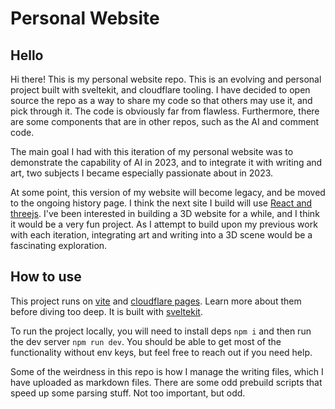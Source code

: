 # Personal Website

## Hello

Hi there! This is my personal website repo. This is an evolving and personal project built with sveltekit, and cloudflare tooling. I have decided to open source the repo as a way to share my code so that others may use it, and pick through it. The code is obviously far from flawless. Furthermore, there are some components that are in other repos, such as the AI and comment code. 

The main goal I had with this iteration of my personal website was to demonstrate the capability of AI in 2023, and to integrate it with writing and art, two subjects I became especially passionate about in 2023.

At some point, this version of my website will become legacy, and be moved to the ongoing history page. I think the next site I build will use [React and threejs](https://docs.pmnd.rs/react-three-fiber/getting-started/introduction). I've been interested in building a 3D website for a while, and I think it would be a very fun project. As I attempt to build upon my previous work with each iteration, integrating art and writing into a 3D scene would be a fascinating exploration.

## How to use

This project runs on [vite](https://vitejs.dev) and [cloudflare pages](https://pages.cloudflare.com). Learn more about them before diving too deep. It is built with [sveltekit](https://kit.svelte.dev/).

To run the project locally, you will need to install deps `npm i` and then run the dev server `npm run dev`. You should be able to get most of the functionality without env keys, but feel free to reach out if you need help. 

Some of the weirdness in this repo is how I manage the writing files, which I have uploaded as markdown files. There are some odd prebuild scripts that speed up some parsing stuff. Not too important, but odd.


